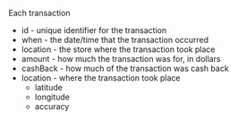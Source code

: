 Each transaction

* id - unique identifier for the transaction
* when - the date/time that the transaction occurred
* location - the store where the transaction took place
* amount - how much the transaction was for, in dollars
* cashBack - how much of the transaction was cash back
* location - where the transaction took place
    * latitude
    * longitude
    * accuracy
